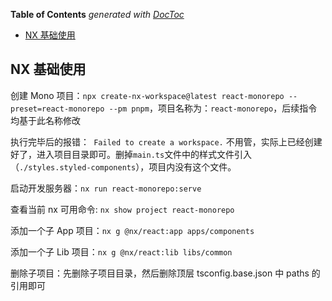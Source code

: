 <!-- START doctoc generated TOC please keep comment here to allow auto update -->
<!-- DON'T EDIT THIS SECTION, INSTEAD RE-RUN doctoc TO UPDATE -->
**Table of Contents**  *generated with [DocToc](https://github.com/thlorenz/doctoc)*

- [NX 基础使用](#nx-%E5%9F%BA%E7%A1%80%E4%BD%BF%E7%94%A8)

<!-- END doctoc generated TOC please keep comment here to allow auto update -->

## NX 基础使用

创建 Mono 项目：`npx create-nx-workspace@latest react-monorepo --preset=react-monorepo --pm pnpm`，项目名称为：`react-monorepo`，后续指令均基于此名称修改

执行完毕后的报错：` Failed to create a workspace.` 不用管，实际上已经创建好了，进入项目目录即可。删掉`main.ts`文件中的样式文件引入（`./styles.styled-components`），项目内没有这个文件。

启动开发服务器：`nx run react-monorepo:serve`

查看当前 nx 可用命令: `nx show project react-monorepo`

添加一个子 App 项目：`nx g @nx/react:app apps/components`

添加一个子 Lib 项目：`nx g @nx/react:lib libs/common`

删除子项目：先删除子项目目录，然后删除顶层 tsconfig.base.json 中 paths 的引用即可
